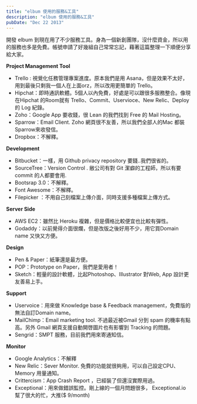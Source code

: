```yaml
---
title: "elbum 使用的服務&工具"
description: "elbum 使用的服務&工具"
pubDate: "Dec 22 2013"
---
```


開發 elbum 到現在用了不少服務工具。身為一個新創團隊，沒什麼資金，所以用的服務也多是免費。帳號申請了好幾組自己常常忘記，藉著這篇整理一下順便分享給大家。

**Project Management Tool**

- Trello : 視覺化任務管理專案進度。原本我們是用 Asana，但是效果不太好，用到最後只剩我一個人在上面orz，所以改用更簡單的 Trello。
- Hipchat：即時通訊軟體。5個人以內免費，好處是可以跟很多服務整合。像現在Hipchat 的Room就有 Trello、Commit、Uservioce、New Relic、Deploy 的 Log 紀錄。
- Zoho：Google App 要收錢，很 Lean 的我們找到 Free 的 Mail Hosting。
- Sparrow：Email Client. Zoho 網頁很不友善，所以我們全部人的Mac 都裝 Sparrow來收發信。
- Dropbox：不解釋。

**Development**

- Bitbucket：一樣，用 Github privacy repository 要錢..我們很省的。
- SourceTree：Version Control . 敝公司有對 Git 潔癖的工程師，所以有要commit 的人都要會用.
- Bootsrap 3.0：不解釋。
- Font Awesome：不解釋。
- Filepicker ：不用自己刻檔案上傳介面，同時支援多種檔案上傳方式。

**Server Side**

- AWS EC2：雖然比 Heroku 複雜，但是價格比較便宜也比較有彈性。
- Godaddy：以前覺得介面很爛，但是改版之後好用不少，用它買Domain name 又快又方便。

**Design**

- Pen & Paper：紙筆還是最方便。
- POP：Prototype on Paper，我們是愛用者！
- Sketch：輕量的設計軟體，比起Photoshop、Illustrator 對Web, App 設計更友善易上手。

**Support**

- Uservoice：用來做 Knowledge base & Feedback management，免費版的無法自訂Domain name。
- MailChimp：Email marketing tool. 不過最近被Gmail 分到 spam 的機率有點高。另外 Gmail 網頁支援自動開啓圖片也有影響到 Tracking 的問題。
- Sengrid：SMPT 服務，目前我們用來寄通知信。

**Monitor**

- Google Analytics：不解釋
- New Relic：Sever Monitor. 免費的功能就很夠用，可以自己設定CPU、Memory 用量通知。
- Crittercism：App Crash Report ，已經裝了但還沒實際用過。
- Exceptional：用來做錯誤監控。剛上線的一個月問題很多， Exceptional.io 幫了很大的忙，大推($ 9/month)
